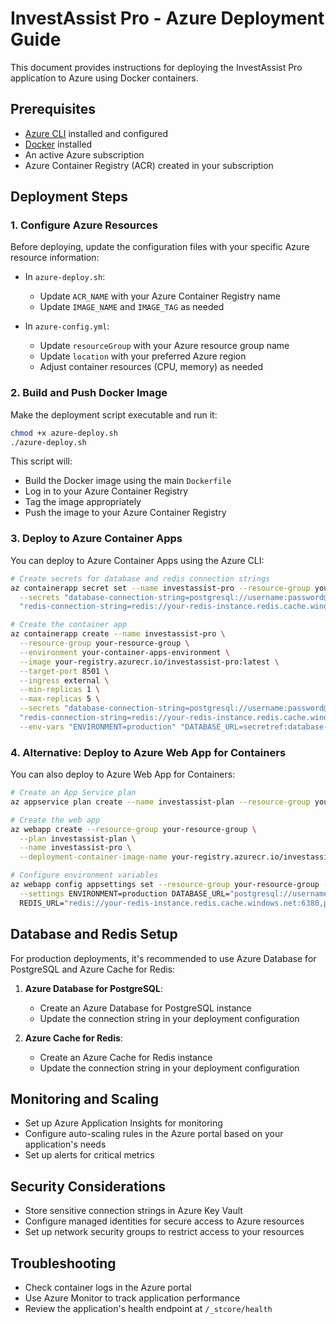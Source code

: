 # InvestAssist Pro - Azure Deployment Guide

This document provides instructions for deploying the InvestAssist Pro application to Azure using Docker containers.

## Prerequisites

- [Azure CLI](https://docs.microsoft.com/en-us/cli/azure/install-azure-cli) installed and configured
- [Docker](https://www.docker.com/get-started) installed
- An active Azure subscription
- Azure Container Registry (ACR) created in your subscription

## Deployment Steps

### 1. Configure Azure Resources

Before deploying, update the configuration files with your specific Azure resource information:

- In `azure-deploy.sh`:
  - Update `ACR_NAME` with your Azure Container Registry name
  - Update `IMAGE_NAME` and `IMAGE_TAG` as needed

- In `azure-config.yml`:
  - Update `resourceGroup` with your Azure resource group name
  - Update `location` with your preferred Azure region
  - Adjust container resources (CPU, memory) as needed

### 2. Build and Push Docker Image

Make the deployment script executable and run it:

```bash
chmod +x azure-deploy.sh
./azure-deploy.sh
```

This script will:
- Build the Docker image using the main `Dockerfile`
- Log in to your Azure Container Registry
- Tag the image appropriately
- Push the image to your Azure Container Registry

### 3. Deploy to Azure Container Apps

You can deploy to Azure Container Apps using the Azure CLI:

```bash
# Create secrets for database and redis connection strings
az containerapp secret set --name investassist-pro --resource-group your-resource-group \
  --secrets "database-connection-string=postgresql://username:password@your-db-server.postgres.database.azure.com:5432/investassist" \
  "redis-connection-string=redis://your-redis-instance.redis.cache.windows.net:6380,password=your-password,ssl=True,abortConnect=False"

# Create the container app
az containerapp create --name investassist-pro \
  --resource-group your-resource-group \
  --environment your-container-apps-environment \
  --image your-registry.azurecr.io/investassist-pro:latest \
  --target-port 8501 \
  --ingress external \
  --min-replicas 1 \
  --max-replicas 5 \
  --secrets "database-connection-string=postgresql://username:password@your-db-server.postgres.database.azure.com:5432/investassist" \
  "redis-connection-string=redis://your-redis-instance.redis.cache.windows.net:6380,password=your-password,ssl=True,abortConnect=False" \
  --env-vars "ENVIRONMENT=production" "DATABASE_URL=secretref:database-connection-string" "REDIS_URL=secretref:redis-connection-string"
```

### 4. Alternative: Deploy to Azure Web App for Containers

You can also deploy to Azure Web App for Containers:

```bash
# Create an App Service plan
az appservice plan create --name investassist-plan --resource-group your-resource-group --sku B2 --is-linux

# Create the web app
az webapp create --resource-group your-resource-group \
  --plan investassist-plan \
  --name investassist-pro \
  --deployment-container-image-name your-registry.azurecr.io/investassist-pro:latest

# Configure environment variables
az webapp config appsettings set --resource-group your-resource-group --name investassist-pro \
  --settings ENVIRONMENT=production DATABASE_URL="postgresql://username:password@your-db-server.postgres.database.azure.com:5432/investassist" \
  REDIS_URL="redis://your-redis-instance.redis.cache.windows.net:6380,password=your-password,ssl=True,abortConnect=False"
```

## Database and Redis Setup

For production deployments, it's recommended to use Azure Database for PostgreSQL and Azure Cache for Redis:

1. **Azure Database for PostgreSQL**:
   - Create an Azure Database for PostgreSQL instance
   - Update the connection string in your deployment configuration

2. **Azure Cache for Redis**:
   - Create an Azure Cache for Redis instance
   - Update the connection string in your deployment configuration

## Monitoring and Scaling

- Set up Azure Application Insights for monitoring
- Configure auto-scaling rules in the Azure portal based on your application's needs
- Set up alerts for critical metrics

## Security Considerations

- Store sensitive connection strings in Azure Key Vault
- Configure managed identities for secure access to Azure resources
- Set up network security groups to restrict access to your resources

## Troubleshooting

- Check container logs in the Azure portal
- Use Azure Monitor to track application performance
- Review the application's health endpoint at `/_stcore/health`
